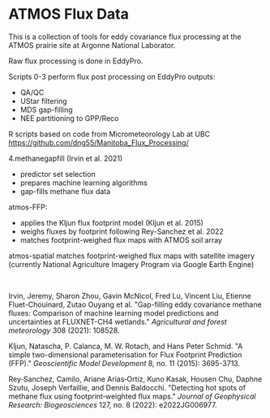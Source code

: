 # ATMOS Flux Data

This is a collection of tools for eddy covariance flux processing at the ATMOS prairie site at Argonne National Laborator.

Raw flux processing is done in EddyPro.

Scripts 0-3 perform flux post processing on EddyPro outputs: 
- QA/QC
- UStar filtering
- MDS gap-filling
- NEE partitioning to GPP/Reco

R scripts based on code from Micrometeorology Lab at UBC
https://github.com/dng55/Manitoba_Flux_Processing/

4.methanegapfill (Irvin et al. 2021)
- predictor set selection
- prepares machine learning algorithms
- gap-fills methane flux data

atmos-FFP:
- applies the Kljun flux footprint model (Kljun et al. 2015)
- weighs fluxes by footprint following Rey-Sanchez et al. 2022
- matches footprint-weighed flux maps with ATMOS soil array

atmos-spatial matches footprint-weighed flux maps with satellite imagery (currently National Agriculture Imagery Program via Google Earth Engine)

<br>

Irvin, Jeremy, Sharon Zhou, Gavin McNicol, Fred Lu, Vincent Liu, Etienne Fluet-Chouinard, Zutao Ouyang et al. "Gap-filling eddy covariance methane fluxes: Comparison of machine learning model predictions and uncertainties at FLUXNET-CH4 wetlands." _Agricultural and forest meteorology_ 308 (2021): 108528.

Kljun, Natascha, P. Calanca, M. W. Rotach, and Hans Peter Schmid. "A simple two-dimensional parameterisation for Flux Footprint Prediction (FFP)." _Geoscientific Model Development_ 8, no. 11 (2015): 3695-3713.

Rey‐Sanchez, Camilo, Ariane Arias‐Ortiz, Kuno Kasak, Housen Chu, Daphne Szutu, Joseph Verfaillie, and Dennis Baldocchi. "Detecting hot spots of methane flux using footprint‐weighted flux maps." _Journal of Geophysical Research: Biogeosciences_ 127, no. 8 (2022): e2022JG006977.

